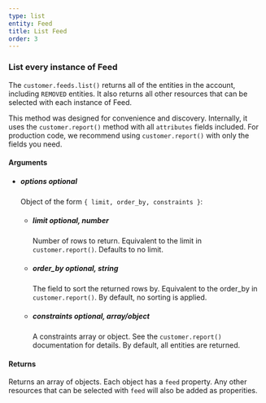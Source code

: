 ```yaml
---
type: list
entity: Feed 
title: List Feed 
order: 3
---
```


### List every instance of Feed 


The `customer.feeds.list()` returns all of the entities in the account, including `REMOVED` entities. It also returns all other resources that can be selected with each instance of Feed.

This method was designed for convenience and discovery. Internally, it uses the `customer.report()` method with all `attributes` fields included. For production code, we recommend using `customer.report()` with only the fields you need.


#### Arguments

- ##### options *optional*
    Object of the form `{ limit, order_by, constraints }`:
    - ##### limit *optional, number*
        Number of rows to return. Equivalent to the limit in `customer.report()`. Defaults to no limit.
    - ##### order_by *optional, string*
        The field to sort the returned rows by. Equivalent to the order_by in `customer.report()`. By default, no sorting is applied.
    - ##### constraints *optional, array/object*
        A constraints array or object. See the `customer.report()` documentation for details. By default, all entities are returned.


#### Returns

Returns an array of objects.
Each object has a `feed` property. Any other resources that can be selected with `feed` will also be added as properities.
